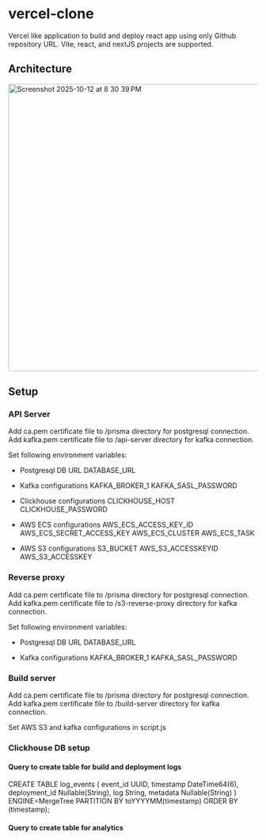 # vercel-clone
Vercel like application to build and deploy react app using only Github repository URL. Vite, react, and nextJS projects are supported.

## Architecture
<img width="1196" height="581" alt="Screenshot 2025-10-12 at 8 30 39 PM" src="https://github.com/user-attachments/assets/5237ae17-574f-4ebd-a134-1ae60a6ff688" />

## Setup
### API Server
Add ca.pem certificate file to /prisma directory for postgresql connection.
Add kafka.pem certificate file to /api-server directory for kafka connection.

Set following environment variables:
- Postgresql DB URL
DATABASE_URL

- Kafka configurations
KAFKA_BROKER_1
KAFKA_SASL_PASSWORD

- Clickhouse configurations
CLICKHOUSE_HOST
CLICKHOUSE_PASSWORD

- AWS ECS configurations
AWS_ECS_ACCESS_KEY_ID
AWS_ECS_SECRET_ACCESS_KEY
AWS_ECS_CLUSTER
AWS_ECS_TASK

- AWS S3 configurations
S3_BUCKET
AWS_S3_ACCESSKEYID
AWS_S3_ACCESSKEY

### Reverse proxy
Add ca.pem certificate file to /prisma directory for postgresql connection.
Add kafka.pem certificate file to /s3-reverse-proxy directory for kafka connection.

Set following environment variables:
- Postgresql DB URL
DATABASE_URL

- Kafka configurations
KAFKA_BROKER_1
KAFKA_SASL_PASSWORD

### Build server
Add ca.pem certificate file to /prisma directory for postgresql connection.
Add kafka.pem certificate file to /build-server directory for kafka connection.

Set AWS S3 and kafka configurations in script.js

### Clickhouse DB setup
#### Query to create table for build and deployment logs
CREATE TABLE log_events (
  event_id UUID,
  timestamp DateTime64(6),
  deployment_id Nullable(String),
  log String,
  metadata Nullable(String)
)
ENGINE=MergeTree PARTITION BY toYYYYMM(timestamp)
ORDER BY (timestamp);

#### Query to create table for analytics
